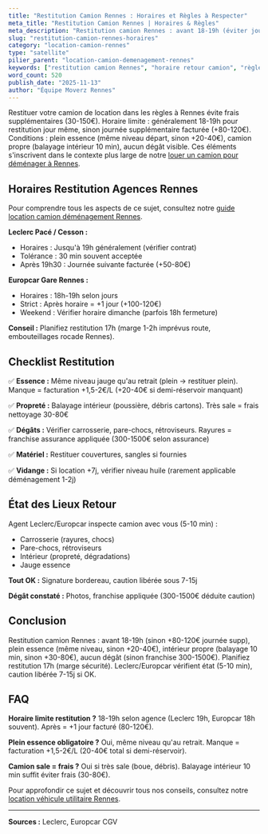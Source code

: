 ```yaml
---
title: "Restitution Camion Rennes : Horaires et Règles à Respecter"
meta_title: "Restitution Camion Rennes | Horaires & Règles"
meta_description: "Restitution camion Rennes : avant 18-19h (éviter journée supp). Plein essence, propre, aucun dégât. Retard = +80-120€. Leclerc/Europcar horaires."
slug: "restitution-camion-rennes-horaires"
category: "location-camion-rennes"
type: "satellite"
pilier_parent: "location-camion-demenagement-rennes"
keywords: ["restitution camion Rennes", "horaire retour camion", "règles restitution"]
word_count: 520
publish_date: "2025-11-13"
author: "Équipe Moverz Rennes"
---
```


Restituer votre camion de location dans les règles à Rennes évite frais supplémentaires (30-150€). Horaire limite : généralement 18-19h pour restitution jour même, sinon journée supplémentaire facturée (+80-120€). Conditions : plein essence (même niveau départ, sinon +20-40€), camion propre (balayage intérieur 10 min), aucun dégât visible. Ces éléments s'inscrivent dans le contexte plus large de notre [louer un camion pour déménager à Rennes](/blog/demenagement-rennes/location-camion-demenagement-rennes).

## Horaires Restitution Agences Rennes

Pour comprendre tous les aspects de ce sujet, consultez notre [guide location camion déménagement Rennes](/blog/demenagement-rennes/location-camion-demenagement-rennes).

**Leclerc Pacé / Cesson :**
- Horaires : Jusqu'à 19h généralement (vérifier contrat)
- Tolérance : 30 min souvent acceptée
- Après 19h30 : Journée suivante facturée (+50-80€)

**Europcar Gare Rennes :**
- Horaires : 18h-19h selon jours
- Strict : Après horaire = +1 jour (+100-120€)
- Weekend : Vérifier horaire dimanche (parfois 18h fermeture)

**Conseil :** Planifiez restitution 17h (marge 1-2h imprévus route, embouteillages rocade Rennes).

## Checklist Restitution

✅ **Essence :** Même niveau jauge qu'au retrait (plein → restituer plein). Manque = facturation +1,5-2€/L (+20-40€ si demi-réservoir manquant)

✅ **Propreté :** Balayage intérieur (poussière, débris cartons). Très sale = frais nettoyage 30-80€

✅ **Dégâts :** Vérifier carrosserie, pare-chocs, rétroviseurs. Rayures = franchise assurance appliquée (300-1500€ selon assurance)

✅ **Matériel :** Restituer couvertures, sangles si fournies

✅ **Vidange :** Si location +7j, vérifier niveau huile (rarement applicable déménagement 1-2j)

## État des Lieux Retour

Agent Leclerc/Europcar inspecte camion avec vous (5-10 min) :
- Carrosserie (rayures, chocs)
- Pare-chocs, rétroviseurs
- Intérieur (propreté, dégradations)
- Jauge essence

**Tout OK :** Signature bordereau, caution libérée sous 7-15j

**Dégât constaté :** Photos, franchise appliquée (300-1500€ déduite caution)

## Conclusion

Restitution camion Rennes : avant 18-19h (sinon +80-120€ journée supp), plein essence (même niveau, sinon +20-40€), intérieur propre (balayage 10 min, sinon +30-80€), aucun dégât (sinon franchise 300-1500€). Planifiez restitution 17h (marge sécurité). Leclerc/Europcar vérifient état (5-10 min), caution libérée 7-15j si OK.

## FAQ

**Horaire limite restitution ?**
18-19h selon agence (Leclerc 19h, Europcar 18h souvent). Après = +1 jour facturé (80-120€).

**Plein essence obligatoire ?**
Oui, même niveau qu'au retrait. Manque = facturation +1,5-2€/L (20-40€ total si demi-réservoir).

**Camion sale = frais ?**
Oui si très sale (boue, débris). Balayage intérieur 10 min suffit éviter frais (30-80€).

Pour approfondir ce sujet et découvrir tous nos conseils, consultez notre [location véhicule utilitaire Rennes](/blog/demenagement-rennes/location-camion-demenagement-rennes).

---
**Sources :** Leclerc, Europcar CGV

